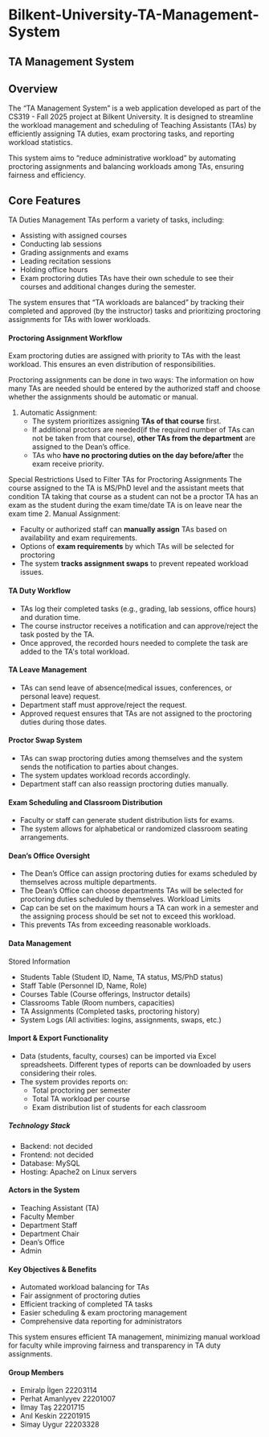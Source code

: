 # Bilkent-University-TA-Management-System

## TA Management System

## Overview
The “TA Management System” is a web application developed as part of the CS319 - Fall 2025 project at Bilkent University. It is designed to streamline the workload management and scheduling of Teaching Assistants (TAs) by efficiently assigning TA duties, exam proctoring tasks, and reporting workload statistics.

This system aims to “reduce administrative workload” by automating proctoring assignments and balancing workloads among TAs, ensuring fairness and efficiency.

## Core Features
TA Duties Management
TAs perform a variety of tasks, including:
- Assisting with assigned courses
- Conducting lab sessions
- Grading assignments and exams
- Leading recitation sessions
- Holding office hours
- Exam proctoring duties
  TAs have their own schedule to see their courses and additional changes during the semester.

The system ensures that “TA workloads are balanced” by tracking their completed and approved (by the instructor) tasks and prioritizing proctoring assignments for TAs with lower workloads.

#### Proctoring Assignment Workflow
Exam proctoring duties are assigned with priority to TAs with the least workload. This ensures an even distribution of responsibilities.

Proctoring assignments can be done in two ways:
The information on how many TAs are needed should be entered by the authorized staff and choose whether the assignments should be automatic or manual.
1. Automatic Assignment:  
   - The system prioritizes assigning **TAs of that course** first.
   - If additional proctors are needed(if the required number of TAs can not be taken from that course), **other TAs from the department** are assigned to the Dean’s office.
   - TAs who **have no proctoring duties on the day before/after** the exam receive priority.

Special Restrictions Used to Filter TAs for Proctoring Assignments
The course assigned to the TA is MS/PhD level and the assistant meets that condition
TA taking that course as a student can not be a proctor
TA has an exam as the student during the exam time/date
TA is on leave near the exam time
2. Manual Assignment:  
   - Faculty or authorized staff can **manually assign** TAs based on availability and exam requirements.
   - Options of **exam requirements** by which TAs will be selected for proctoring
   - The system **tracks assignment swaps** to prevent repeated workload issues.

#### TA Duty Workflow
- TAs log their completed tasks (e.g., grading, lab sessions, office hours) and duration time.
- The course instructor receives a notification and can approve/reject the task posted by the TA.
- Once approved, the recorded hours needed to complete the task are added to the TA's total workload.

#### TA Leave Management
- TAs can send leave of absence(medical issues, conferences, or personal leave) request.
- Department staff must approve/reject the request.
- Approved request ensures that TAs are not assigned to the proctoring duties during those dates.

#### Proctor Swap System
- TAs can swap proctoring duties among themselves and the system sends the notification to parties about changes.
- The system updates workload records accordingly.
- Department staff can also reassign proctoring duties manually.

#### Exam Scheduling and Classroom Distribution
- Faculty or staff can generate student distribution lists for exams.
- The system allows for alphabetical or randomized classroom seating arrangements.

#### Dean’s Office Oversight
- The Dean’s Office can assign proctoring duties for exams scheduled by themselves across multiple departments.
- The Dean’s Office can choose departments TAs will be selected for proctoring duties scheduled by themselves.
Workload Limits
- Cap can be set on the maximum hours a TA can work in a semester and the assigning process should be set not to exceed this workload.
- This prevents TAs from exceeding reasonable workloads.

#### Data Management
Stored Information
- Students Table (Student ID, Name, TA status, MS/PhD status)
- Staff Table (Personnel ID, Name, Role)
- Courses Table (Course offerings, Instructor details)
- Classrooms Table (Room numbers, capacities)
- TA Assignments (Completed tasks, proctoring history)
- System Logs (All activities: logins, assignments, swaps, etc.)

#### Import & Export Functionality
- Data (students, faculty, courses) can be imported via Excel spreadsheets. Different types of reports can be downloaded by users considering their roles.
- The system provides reports on:
  - Total proctoring per semester
  - Total TA workload per course
  - Exam distribution list of students for each classroom
    
##### Technology Stack
- Backend: not decided
- Frontend: not decided
- Database: MySQL
- Hosting: Apache2 on Linux servers

#### Actors in the System
- Teaching Assistant (TA) 
- Faculty Member
- Department Staff 
- Department Chair 
- Dean’s Office 
- Admin

#### Key Objectives & Benefits
* Automated workload balancing for TAs  
* Fair assignment of proctoring duties  
* Efficient tracking of completed TA tasks 
* Easier scheduling & exam proctoring management 
* Comprehensive data reporting for administrators 

This system ensures efficient TA management, minimizing manual workload for faculty while improving fairness and transparency in TA duty assignments.

#### Group Members
* Emiralp İlgen 		22203114
* Perhat Amanlyyev 	22201007
* İlmay Taş 		   22201715
* Anıl Keskin 		22201915
* Simay Uygur 		22203328

